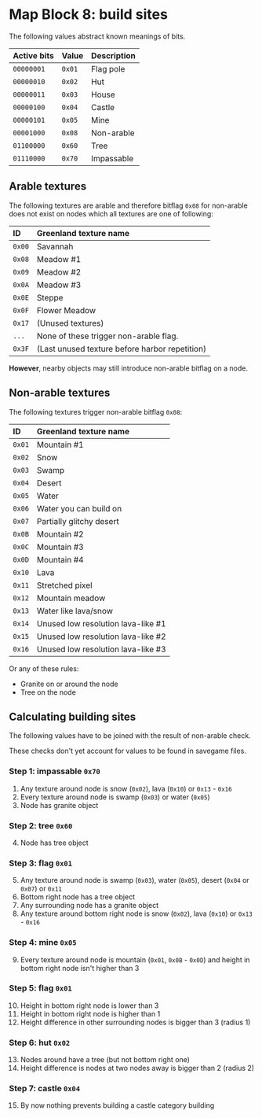 # Map Block 8: build sites

The following values abstract known meanings of bits.

Active bits | Value | Description
:-----------|:------|:-----------
`00000001`  |`0x01` | Flag pole
`00000010`  |`0x02` | Hut
`00000011`  |`0x03` | House
`00000100`  |`0x04` | Castle
`00000101`  |`0x05` | Mine
`00001000`  |`0x08` | Non-arable
`01100000`  |`0x60` | Tree
`01110000`  |`0x70` | Impassable

## Arable textures

The following textures are arable and therefore bitflag `0x08` for non-arable does not exist on nodes which all textures are one of following:

ID     | Greenland texture name
:------|:----------------------
`0x00` | Savannah
`0x08` | Meadow #1
`0x09` | Meadow #2
`0x0A` | Meadow #3
`0x0E` | Steppe
`0x0F` | Flower Meadow
`0x17` | (Unused textures)
`...`  | None of these trigger non-arable flag.
`0x3F` | (Last unused texture before harbor repetition)

**However**, nearby objects may still introduce non-arable bitflag on a node.

## Non-arable textures

The following textures trigger non-arable bitflag `0x08`:

ID     | Greenland texture name
:------|:----------------------
`0x01` | Mountain #1
`0x02` | Snow
`0x03` | Swamp
`0x04` | Desert
`0x05` | Water
`0x06` | Water you can build on
`0x07` | Partially glitchy desert
`0x0B` | Mountain #2
`0x0C` | Mountain #3
`0x0D` | Mountain #4
`0x10` | Lava
`0x11` | Stretched pixel
`0x12` | Mountain meadow
`0x13` | Water like lava/snow
`0x14` | Unused low resolution lava-like #1
`0x15` | Unused low resolution lava-like #2
`0x16` | Unused low resolution lava-like #3

Or any of these rules:

- Granite on or around the node
- Tree on the node

## Calculating building sites

The following values have to be joined with the result of non-arable check.

These checks don't yet account for values to be found in savegame files.

### Step 1: impassable `0x70`

1. Any texture around node is snow (`0x02`), lava (`0x10`) or `0x13` - `0x16`
2. Every texture around node is swamp (`0x03`) or water (`0x05`)
3. Node has granite object

### Step 2: tree `0x60`

4. Node has tree object

### Step 3: flag `0x01`

5. Any texture around node is swamp (`0x03`), water (`0x05`), desert (`0x04` or `0x07`) or `0x11`
6. Bottom right node has a tree object
7. Any surrounding node has a granite object
8. Any texture around bottom right node is snow (`0x02`), lava (`0x10`) or `0x13` - `0x16`

### Step 4: mine `0x05`

9. Every texture around node is mountain (`0x01`, `0x0B` - `0x0D`) and height in bottom right node isn't higher than 3

### Step 5: flag `0x01`

10. Height in bottom right node is lower than 3
11. Height in bottom right node is higher than 1
12. Height difference in other surrounding nodes is bigger than 3 (radius 1)

### Step 6: hut `0x02`

13. Nodes around have a tree (but not bottom right one)
14. Height difference is nodes at two nodes away is bigger than 2 (radius 2)

### Step 7: castle `0x04`

15. By now nothing prevents building a castle category building

